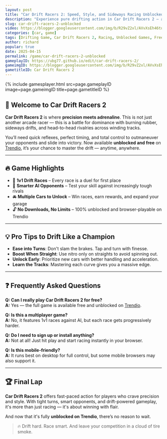 ```yaml
---
layout: post
title: "Car Drift Racers 2: Speed, Style, and Sideways Racing Unblocked on Trendio"
description: "Experience pure drifting action in Car Drift Racers 2 — an unblocked game where every corner is a chance to dominate. Play now for free on Trendio!"
slug: car-drift-racers-2-unblocked
video: https://blogger.googleusercontent.com/img/b/R29vZ2xl/AVvXsEh46tuj0XdvMtZ7fngwCfESchbB1npu3bjTxD_WZSEFYsNEp-_dICzVZTqOUWXnaOBwRZ0e11faC3ypUOX25XFcyp1Ad72TBTmDvbjS1Tzixc6Ky8aDf3oXovvSa1EpMvopHA-irj-HphS0xSLFdSJ8l5GLkTUz8-VlomOVqfc1qFKlXSDGq2bG8c3rMs0/s600/Car%20Drift%20Racers%202.webp
categories: [car, game]
tags: [Drifting Game, Car Drift Racers 2, Racing, Unblocked Games, Free Online Driving]
author: richard
popular: true
date: 2025-04-15
permalink: /game/car-drift-racers-2-unblocked
gameplayID: https://ubg77.github.io/edit/car-drift-racers-2/
gameimgID: https://blogger.googleusercontent.com/img/b/R29vZ2xl/AVvXsEh46tuj0XdvMtZ7fngwCfESchbB1npu3bjTxD_WZSEFYsNEp-_dICzVZTqOUWXnaOBwRZ0e11faC3ypUOX25XFcyp1Ad72TBTmDvbjS1Tzixc6Ky8aDf3oXovvSa1EpMvopHA-irj-HphS0xSLFdSJ8l5GLkTUz8-VlomOVqfc1qFKlXSDGq2bG8c3rMs0/s600/Car%20Drift%20Racers%202.webp
gametitleID: Car Drift Racers 2
---
```


{% include gamesplayer.html
  src=page.gameplayID
  image=page.gameimgID
  title=page.gametitleID
%}

## 🚗 Welcome to Car Drift Racers 2

**Car Drift Racers 2** is where **precision meets adrenaline**. This is not just another arcade racer — this is a battle for dominance with burning rubber, sideways drifts, and head-to-head rivalries across winding tracks.

You’ll need quick reflexes, perfect timing, and total control to outmaneuver your opponents and slide into victory. Now available **unblocked and free** on [Trendio](https://www.trendio.homes/), it’s your chance to master the drift — anytime, anywhere.

---

## 🔥 Game Highlights

- 🏁 **1v1 Drift Races** – Every race is a duel for first place
- 🧠 **Smarter AI Opponents** – Test your skill against increasingly tough rivals
- 🚘 **Multiple Cars to Unlock** – Win races, earn rewards, and expand your garage
- 🔓 **No Downloads, No Limits** – 100% unblocked and browser-playable on Trendio

---

## 💡 Pro Tips to Drift Like a Champion

- **Ease into Turns**: Don't slam the brakes. Tap and turn with finesse.
- **Boost When Straight**: Use nitro only on straights to avoid spinning out.
- **Unlock Early**: Prioritize new cars with better handling and acceleration.
- **Learn the Tracks**: Mastering each curve gives you a massive edge.

---

## ❓ Frequently Asked Questions

**Q: Can I really play Car Drift Racers 2 for free?**  
**A:** Yes — the full game is available free and unblocked on [Trendio](https://www.trendio.homes/).

**Q: Is this a multiplayer game?**  
**A:** No, it features 1v1 races against AI, but each race gets progressively harder.

**Q: Do I need to sign up or install anything?**  
**A:** Not at all! Just hit play and start racing instantly in your browser.

**Q: Is this mobile-friendly?**  
**A:** It runs best on desktop for full control, but some mobile browsers may also support it.

---

## 🏆 Final Lap

**Car Drift Racers 2** offers fast-paced action for players who crave precision and style. With tight turns, smart opponents, and drift-powered gameplay, it's more than just racing — it's about winning with flair.

And now that it's fully **unblocked on Trendio**, there’s no reason to wait.

> 🔥 Drift hard. Race smart. And leave your competition in a cloud of tire smoke.

